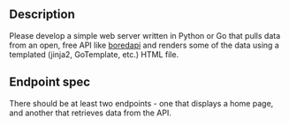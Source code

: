 ## Description

Please develop a simple web server written in Python or Go that pulls data from an open, free API like [boredapi](https://www.boredapi.com) and renders some of the data using a templated (jinja2, GoTemplate, etc.) HTML file. 

## Endpoint spec
There should be at least two endpoints - one that displays a home page, and another that retrieves data from the API. 